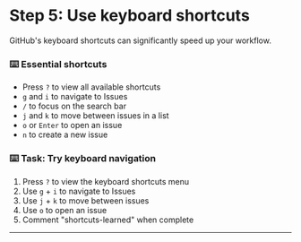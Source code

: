# Step 5: Use keyboard shortcuts

GitHub's keyboard shortcuts can significantly speed up your workflow.

### ⌨️ Essential shortcuts

- Press `?` to view all available shortcuts
- `g` and `i` to navigate to Issues
- `/` to focus on the search bar
- `j` and `k` to move between issues in a list
- `o` or `Enter` to open an issue
- `n` to create a new issue

### :keyboard: Task: Try keyboard navigation

1. Press `?` to view the keyboard shortcuts menu
2. Use `g` + `i` to navigate to Issues
3. Use `j` + `k` to move between issues
4. Use `o` to open an issue
5. Comment "shortcuts-learned" when complete

---


